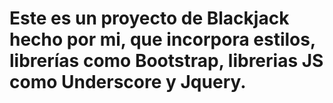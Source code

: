 # Este es un proyecto de Blackjack hecho por mi, que incorpora estilos, librerías como Bootstrap, librerias JS como Underscore y Jquery.
